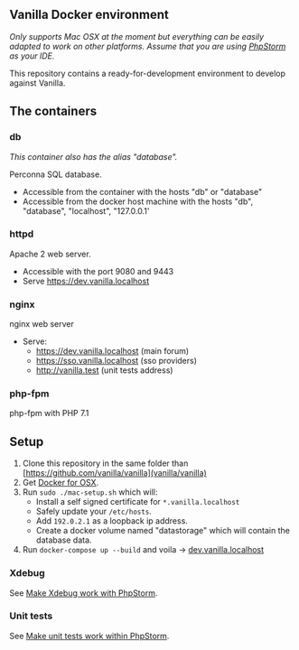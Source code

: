 ## Vanilla Docker environment

*Only supports Mac OSX at the moment but everything can be easily adapted to work on other platforms.*
*Assume that you are using [PhpStorm](https://www.jetbrains.com/phpstorm/) as your IDE.*

This repository contains a ready-for-development environment to develop against Vanilla.

## The containers

### db 
*This container also has the alias "database".*

Perconna SQL database.

- Accessible from the container with the hosts "db" or "database"
- Accessible from the docker host machine with the hosts "db", "database", "localhost", "127.0.0.1'

### httpd

Apache 2 web server.

- Accessible with the port 9080 and 9443
- Serve https://dev.vanilla.localhost

### nginx

nginx web server

- Serve:
    - https://dev.vanilla.localhost (main forum)
    - https://sso.vanilla.localhost (sso providers)
    - http://vanilla.test (unit tests address)

### php-fpm

php-fpm with PHP 7.1

## Setup

1. Clone this repository in the same folder than [https://github.com/vanilla/vanilla](vanilla/vanilla)
1. Get [Docker for OSX](https://download.docker.com/mac/stable/Docker.dmg).
1. Run `sudo ./mac-setup.sh` which will:
    - Install a self signed certificate for `*.vanilla.localhost`
    - Safely update your `/etc/hosts`.
    - Add `192.0.2.1` as a loopback ip address.
    - Create a docker volume named "datastorage" which will contain the database data.
1. Run `docker-compose up --build` and voila -> [dev.vanilla.localhost](https://dev.vanilla.localhost/)

### Xdebug

See [Make Xdebug work with PhpStorm](./docs/xdebug.md).

### Unit tests

See [Make unit tests work within PhpStorm](./docs/unit-tests.md).
